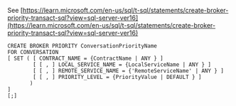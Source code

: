 See [https://learn.microsoft.com/en-us/sql/t-sql/statements/create-broker-priority-transact-sql?view=sql-server-ver16](https://learn.microsoft.com/en-us/sql/t-sql/statements/create-broker-priority-transact-sql?view=sql-server-ver16)
```
CREATE BROKER PRIORITY ConversationPriorityName  
FOR CONVERSATION  
[ SET ( [ CONTRACT_NAME = {ContractName | ANY } ]  
        [ [ , ] LOCAL_SERVICE_NAME = {LocalServiceName | ANY } ]  
        [ [ , ] REMOTE_SERVICE_NAME = {'RemoteServiceName' | ANY } ]  
        [ [ , ] PRIORITY_LEVEL = {PriorityValue | DEFAULT } ]  
       )  
]  
[;]
```
